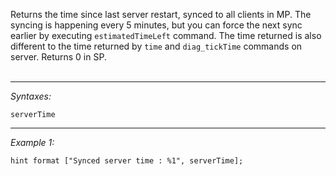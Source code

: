 Returns the time since last server restart, synced to all clients in MP. The syncing is happening every 5 minutes, but you can force the next sync earlier by executing `estimatedTimeLeft` command. The time returned is also different to the time returned by `time` and `diag_tickTime` commands on server. Returns 0 in SP.<br><br>


---
*Syntaxes:*

`serverTime`

---
*Example 1:*

```sqf
hint format ["Synced server time : %1", serverTime];
```